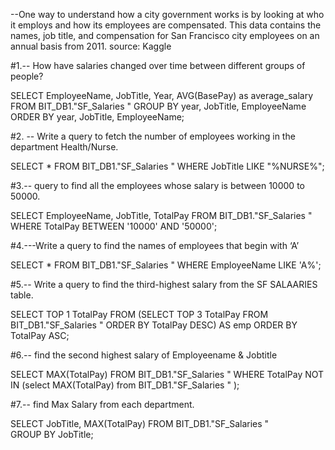 --One way to understand how a city government works is by looking at who it employs and how its employees are compensated. This data contains the names, job title, and compensation for San Francisco city employees on an annual basis from 2011. source: Kaggle


#1.-- How have salaries changed over time between different groups of people?

SELECT 
    EmployeeName, 
    JobTitle, 
    Year, 
    AVG(BasePay) as average_salary
FROM 
    BIT_DB1."SF_Salaries
"
GROUP BY 
    year, JobTitle, EmployeeName
ORDER BY 
    year, JobTitle, EmployeeName;
    

#2. -- Write a query to fetch the number of employees working in the department Health/Nurse.

SELECT *
FROM BIT_DB1."SF_Salaries
" 
WHERE JobTitle LIKE "%NURSE%";


#3.-- query to find all the employees whose salary is between 10000 to 50000.

SELECT EmployeeName, JobTitle, TotalPay
FROM BIT_DB1."SF_Salaries
" 
WHERE TotalPay BETWEEN '10000' AND '50000';

#4.---Write a query to find the names of employees that begin with ‘A’

SELECT * 
FROM BIT_DB1."SF_Salaries
"
 WHERE EmployeeName LIKE 'A%';


#5.-- Write a query to find the third-highest salary from the SF SALAARIES table.

SELECT TOP 1 TotalPay
FROM (SELECT TOP 3 TotalPay
FROM BIT_DB1."SF_Salaries
"
ORDER BY TotalPay DESC) AS emp
ORDER BY TotalPay ASC;

#6.-- find the second highest salary of Employeename & Jobtitle

SELECT MAX(TotalPay) 
 FROM BIT_DB1."SF_Salaries
"
 WHERE TotalPay NOT IN (select MAX(TotalPay) from BIT_DB1."SF_Salaries
" ); 

#7.-- find Max Salary from each department.

SELECT JobTitle, MAX(TotalPay) 
FROM BIT_DB1."SF_Salaries
"  
GROUP BY JobTitle;

